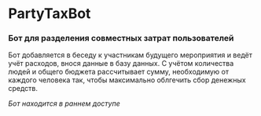 # PartyTaxBot
### Бот для разделения совместных затрат пользователей
Бот добавляется в беседу к участникам будущего мероприятия и ведёт учёт расходов, внося данные в базу данных. С учётом количества людей и общего бюджета рассчитывает сумму, необходимую от каждого человека так, чтобы максимально облгечить сбор денежных средств.

*Бот находится в раннем доступе*
